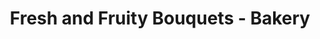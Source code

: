 ---
title: "Fresh and Fruity Bouquets - Bakery"
url: /mineral-wells/fresh-and-fruity-bouquets-bakery/
shop: bakery
---